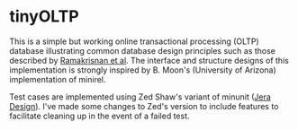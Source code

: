 tinyOLTP
========

This is a simple but working online transactional processing (OLTP) database illustrating common database design principles such as those described by [Ramakrisnan et al](http://www.amazon.com/gp/product/007123151X/ref=as_li_ss_tl?ie=UTF8&camp=1789&creative=390957&creativeASIN=007123151X&linkCode=as2&tag=artfumarke-20). The interface and structure designs of this implementation is strongly inspired by B. Moon's (University of Arizona) implementation of minirel.

Test cases are implemented using Zed Shaw's variant of minunit ([Jera Design](http://www.jera.com/techinfo/jtns/jtn002.html)). I've made some changes to Zed's version to include features to facilitate cleaning up in the event of a failed test.